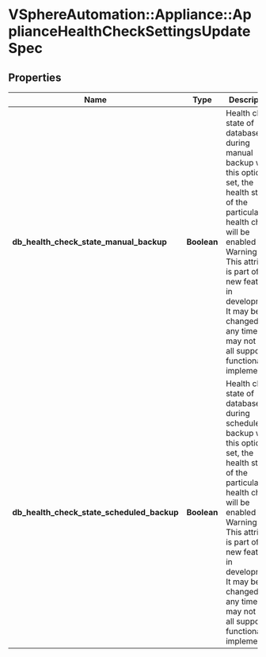 # VSphereAutomation::Appliance::ApplianceHealthCheckSettingsUpdateSpec

## Properties
Name | Type | Description | Notes
------------ | ------------- | ------------- | -------------
**db_health_check_state_manual_backup** | **Boolean** | Health check state of database during manual backup with this option set, the health status of the particular health check will be enabled Warning: This attribute is part of a new feature in development. It may be changed at any time and may not have all supported functionality implemented. | [optional] 
**db_health_check_state_scheduled_backup** | **Boolean** | Health check state of database during schedule backup with this option set, the health status of the particular health check will be enabled Warning: This attribute is part of a new feature in development. It may be changed at any time and may not have all supported functionality implemented. | [optional] 


